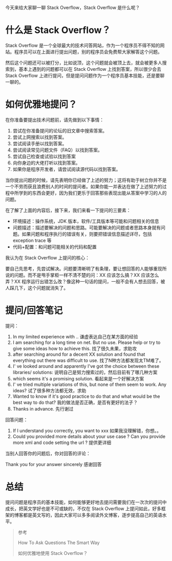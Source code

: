今天来给大家聊一聊 Stack Overflow，Stack Overflow 是什么呢？

# 什么是 Stack Overflow？

Stack Overflow 是一个全球最大的技术问答网站，作为一个程序员不得不知的网站。程序员可以在上面进行提出问题，别的程序员会免费帮大家解答这个问题。

然后这个问题还可以被打分，比如说顶，这个问题就会被顶上去，就会被更多人搜索到，基本上遇到的问题都可以在 Stack Overflow 上找到答案，所以很少会去 Stack Overflow 上进行提问，但是提问问题作为一个程序员基本技能，还是要聊一聊的。

# 如何优雅地提问？

在你准备要提出技术问题前，请先做到以下事情：

1. 尝试在你准备提问的论坛的旧文章中搜索答案。
2. 尝试上网搜索以找到答案。
3. 尝试阅读手册以找到答案。
4. 尝试阅读常见问题文件（FAQ）以找到答案。
5. 尝试自己检查或试验以找到答案
6. 向你身边的大佬打听以找到答案。
7. 如果你是程序开发者，请尝试阅读源代码以找到答案。

当你提出问题的时候，请先表明你已经做了上述的努力；这将有助于树立你并不是一个不劳而获且浪费别人的时间的提问者。如果你能一并表达在做了上述努力的过程中所学到的东西会更好，因为我们更乐于回答那些表现出能从答案中学习的人的问题。

在了解了上面的内容后，接下来，我们来看一下提问的三要素：

- 环境描述：操作系统，JDK 版本，软件/工具版本等可能和问题相关的信息
- 问题描述：描述要解决的问题和思路。可能要解决的问题或者思路本身就有问题。如果问题和程序执行的错误有关，则要把错误信息描述详尽，包括 exception trace 等
- 代码+配置：和问题可能相关的代码和配置

我认为在 Stack Overflow 上提问的核心：

要自己先思考，先尝试解决。问题要清晰明了有条理，要让想回答的人能够重现所说的问题。而不是甩手掌柜一样不清不楚的问：XX 应该怎么搞？XX 应该怎么弄？XX 程序运行出错怎么改？像这种一句话的提问，一般不会有人想去回答，被人踩几下，这个问题就消失了。


# 提问/回答笔记

提问：

1. In my limited experience with ..    谦虚表达自己在某方面的经验
2. I am searching for a long time on net. But no use. Please help or try to give some ideas how to achieve this.   找了很久未果，求助攻
3. after searching around for a decent XX solution and found that everything out there was difficult to use.  找了N种方法都发现太TM难了。
4. I' ve looked around and apparently I've got the choice between these libraries/ solutions:   说明自己是努力搜索过的，然后目前有了哪几种方案
5. which seems it's a promising solution.  看起来是一个好解决方案
6. I' ve tried multiple variations of this, but none of them seem to work. Any ideas? 试了很多种方法都无效，求助
7. Wanted to know if it's good practice to do that and what would be the best way to do that? 我的做法是否正确，是否有更好的法子？
8. Thanks in advance.   先行谢过

回答问题：

1. If I understand you correctly, you want to xxx      如果我没理解错，你想。。
2. Could  you provided more details about your use case ? Can you provide more xml and code setting the url ? 提供更详细

当别人回答你的问题后，你对回答的评论：

Thank you for your answer sincerely 感谢回答

# 总结
提问问题是程序员的基本技能，如何能够更好地去提问需要我们在一次次的提问中成长，把英文学好也是不可或缺的，不仅在 Stack Overflow 上提问如此，好多框架的博客都是英文写的，因此大家可以多多阅读外文博客，逐步提高自己的英语水平。

> 参考
> 
> How To Ask Questions The Smart Way
> 
> 如何优雅地使用 Stack Overflow？